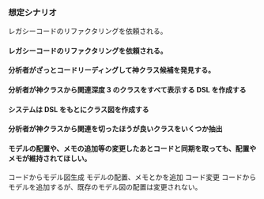 ### 想定シナリオ

レガシーコードのリファクタリングを依頼される。

#### レガシーコードのリファクタリングを依頼される。

#### 分析者がざっとコードリーディングして神クラス候補を発見する。

#### 分析者が神クラスから関連深度 3 のクラスをすべて表示する DSL を作成する

#### システムは DSL をもとにクラス図を作成する

#### 分析者が神クラスから関連を切ったほうが良いクラスをいくつか抽出

#### モデルの配置や、メモの追加等の変更したあとコードと同期を取っても、配置やメモが維持されてほしい。

コードからモデル図生成
モデルの配置、メモとかを追加
コード変更
コードからモデルを追加するが、既存のモデル図の配置は変更されない。

###

###

###

###

###

###

###
